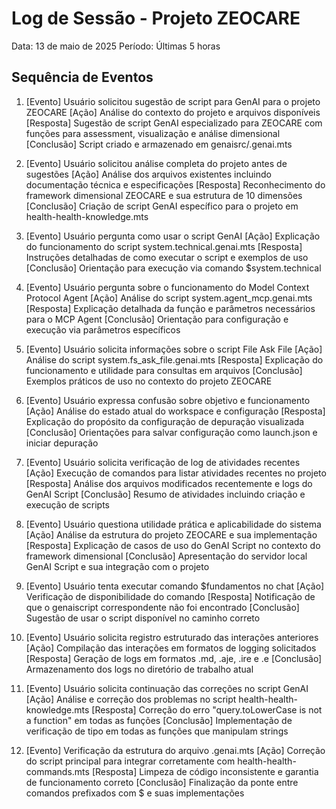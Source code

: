 # Log de Sessão - Projeto ZEOCARE
Data: 13 de maio de 2025
Período: Últimas 5 horas

## Sequência de Eventos

01. [Evento] Usuário solicitou sugestão de script para GenAI para o projeto ZEOCARE
    [Ação] Análise do contexto do projeto e arquivos disponíveis
    [Resposta] Sugestão de script GenAI especializado para ZEOCARE com funções para assessment, visualização e análise dimensional
    [Conclusão] Script criado e armazenado em genaisrc/.genai.mts

02. [Evento] Usuário solicitou análise completa do projeto antes de sugestões
    [Ação] Análise dos arquivos existentes incluindo documentação técnica e especificações
    [Resposta] Reconhecimento do framework dimensional ZEOCARE e sua estrutura de 10 dimensões
    [Conclusão] Criação de script GenAI específico para o projeto em health-health-knowledge.mts

03. [Evento] Usuário pergunta como usar o script GenAI
    [Ação] Explicação do funcionamento do script system.technical.genai.mts
    [Resposta] Instruções detalhadas de como executar o script e exemplos de uso
    [Conclusão] Orientação para execução via comando $system.technical

04. [Evento] Usuário pergunta sobre o funcionamento do Model Context Protocol Agent 
    [Ação] Análise do script system.agent_mcp.genai.mts
    [Resposta] Explicação detalhada da função e parâmetros necessários para o MCP Agent
    [Conclusão] Orientação para configuração e execução via parâmetros específicos

05. [Evento] Usuário solicita informações sobre o script File Ask File
    [Ação] Análise do script system.fs_ask_file.genai.mts
    [Resposta] Explicação do funcionamento e utilidade para consultas em arquivos
    [Conclusão] Exemplos práticos de uso no contexto do projeto ZEOCARE

06. [Evento] Usuário expressa confusão sobre objetivo e funcionamento
    [Ação] Análise do estado atual do workspace e configuração
    [Resposta] Explicação do propósito da configuração de depuração visualizada
    [Conclusão] Orientações para salvar configuração como launch.json e iniciar depuração

07. [Evento] Usuário solicita verificação de log de atividades recentes
    [Ação] Execução de comandos para listar atividades recentes no projeto
    [Resposta] Análise dos arquivos modificados recentemente e logs do GenAI Script
    [Conclusão] Resumo de atividades incluindo criação e execução de scripts

08. [Evento] Usuário questiona utilidade prática e aplicabilidade do sistema
    [Ação] Análise da estrutura do projeto ZEOCARE e sua implementação
    [Resposta] Explicação de casos de uso do GenAI Script no contexto do framework dimensional
    [Conclusão] Apresentação do servidor local GenAI Script e sua integração com o projeto

09. [Evento] Usuário tenta executar comando $fundamentos no chat
    [Ação] Verificação de disponibilidade do comando
    [Resposta] Notificação de que o genaiscript correspondente não foi encontrado
    [Conclusão] Sugestão de usar o script disponível no caminho correto

10. [Evento] Usuário solicita registro estruturado das interações anteriores
    [Ação] Compilação das interações em formatos de logging solicitados
    [Resposta] Geração de logs em formatos .md, .aje, .ire e .e
    [Conclusão] Armazenamento dos logs no diretório de trabalho atual

11. [Evento] Usuário solicita continuação das correções no script GenAI
    [Ação] Análise e correção dos problemas no script health-health-knowledge.mts
    [Resposta] Correção do erro "query.toLowerCase is not a function" em todas as funções
    [Conclusão] Implementação de verificação de tipo em todas as funções que manipulam strings

12. [Evento] Verificação da estrutura do arquivo .genai.mts 
    [Ação] Correção do script principal para integrar corretamente com health-health-commands.mts
    [Resposta] Limpeza de código inconsistente e garantia de funcionamento correto
    [Conclusão] Finalização da ponte entre comandos prefixados com $ e suas implementações
